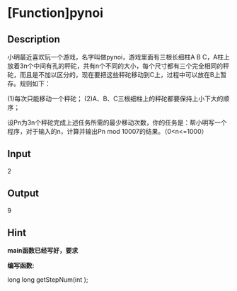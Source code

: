 # [Function]pynoi

## Description
小明最近喜欢玩一个游戏，名字叫做pynoi，游戏里面有三根长细柱A B C，A柱上放着3n个中间有孔的秤砣，共有n个不同的大小，每个尺寸都有三个完全相同的秤砣，而且是不加以区分的，现在要把这些秤砣移动到C上，过程中可以放在B上暂存。规则如下：

(1)每次只能移动一个秤砣； 
(2)A、B、C三根细柱上的秤砣都要保持上小下大的顺序； 

设Pn为3n个秤砣完成上述任务所需的最少移动次数，你的任务是：帮小明写一个程序，对于输入的n，计算并输出Pn mod 10007的结果。（0<n<=1000）


## Input

2

## Output

9
## Hint
**main函数已经写好，要求**

**编写函数:**
 
long long getStepNum(int );
